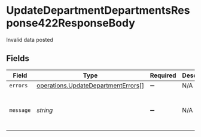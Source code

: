 # UpdateDepartmentDepartmentsResponse422ResponseBody

Invalid data posted


## Fields

| Field                                                                                    | Type                                                                                     | Required                                                                                 | Description                                                                              | Example                                                                                  |
| ---------------------------------------------------------------------------------------- | ---------------------------------------------------------------------------------------- | ---------------------------------------------------------------------------------------- | ---------------------------------------------------------------------------------------- | ---------------------------------------------------------------------------------------- |
| `errors`                                                                                 | [operations.UpdateDepartmentErrors](../../models/operations/updatedepartmenterrors.md)[] | :heavy_minus_sign:                                                                       | N/A                                                                                      |                                                                                          |
| `message`                                                                                | *string*                                                                                 | :heavy_minus_sign:                                                                       | N/A                                                                                      | The given data was invalid.                                                              |